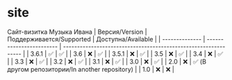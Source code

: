# site
Сайт-визитка Музыка Ивана
| Версия/Version | Поддерживается/Supported | Доступна/Available                                              |
| -------------- | ------------------------ | --------------------------------------------------------------- |
| 3.6.1          | :white_check_mark:       | :white_check_mark:                                              |
| 3.6            | :x:                      | :white_check_mark:                                              |
| 3.5.1          | :x:                      | :white_check_mark:                                              |
| 3.5            | :x:                      | :white_check_mark:                                              |
| 3.4            | :x:                      | :white_check_mark:                                              |
| 3.3            | :x:                      | :white_check_mark:                                              |
| 3.2            | :x:                      | :white_check_mark:                                              |
| 3.1            | :x:                      | :white_check_mark:                                              |
| 3.0            | :x:                      | :white_check_mark:                                              |
| 2.0            | :x:                      | :white_check_mark: (В другом репозитории/In another repository) |
| 1.0            | :x:                      | :x:                                                             |
